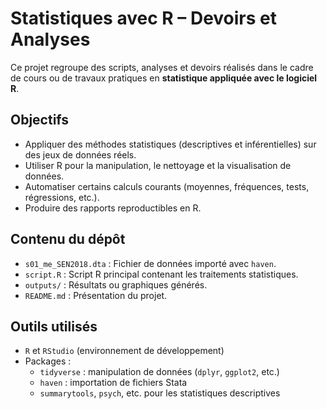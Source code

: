 # Statistiques avec R – Devoirs et Analyses

Ce projet regroupe des scripts, analyses et devoirs réalisés dans le cadre de cours ou de travaux pratiques en **statistique appliquée avec le logiciel R**.

## Objectifs

- Appliquer des méthodes statistiques (descriptives et inférentielles) sur des jeux de données réels.
- Utiliser R pour la manipulation, le nettoyage et la visualisation de données.
- Automatiser certains calculs courants (moyennes, fréquences, tests, régressions, etc.).
- Produire des rapports reproductibles en R.

##  Contenu du dépôt

- `s01_me_SEN2018.dta` : Fichier de données importé avec `haven`.
- `script.R` : Script R principal contenant les traitements statistiques.
- `outputs/` : Résultats ou graphiques générés.
- `README.md` : Présentation du projet.

## Outils utilisés

- `R` et `RStudio` (environnement de développement)
- Packages :
  - `tidyverse` : manipulation de données (`dplyr`, `ggplot2`, etc.)
  - `haven` : importation de fichiers Stata
  - `summarytools`, `psych`, etc. pour les statistiques descriptives




